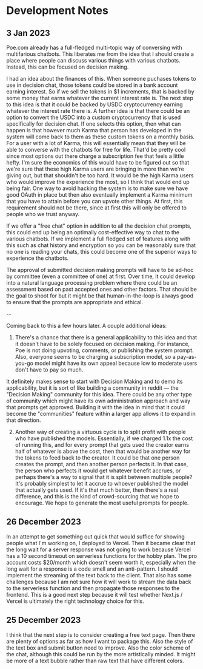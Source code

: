# Development Notes

## 3 Jan 2023
Poe.com already has a full-fledged multi-topic way of conversing with multifarious chatbots. This liberates me from the idea that I should create a place where people can discuss various things with various chatbots. Instead, this can be focused on decision making.

I had an idea about the finances of this. When someone puchases tokens to use in decision chat, those tokens could be stored in a bank account earning interest. So if we sell the tokens in $1 increments, that is backed by some money that earns whatever the current interest rate is. The next step to this idea is that it could be backed by USDC cryptocurrency earning whatever the interest rate there is. A further idea is that there could be an option to convert the USDC into a custom cryptocurrency that is used specifically for decision chat. If one selects this option, then what can happen is that however much Karma that person has developed in the system will come back to them as these custom tokens on a monthly basis. For a user with a lot of Karma, this will essentially mean that they will be able to converse with the chatbots for free for life. That'd be pretty cool since most options out there charge a subscription fee that feels a little hefty. I'm sure the economics of this would have to be figured out so that we're sure that these high Karma users are bringing in more than we're giving out, but that shouldn't be too hard. It would be the high Karma users who would improve the experience the most, so I think that would end up being fair. One way to avoid hacking the system is to make sure we have good OAuth in place but then also eventually implement a Karma minimum that you have to attain before you can upvote other things. At first, this requirement should not be there, since at first this will only be offered to people who we trust anyway.

If we offer a "free chat" option in addition to all the decision chat prompts, this could end up being an optimally cost-effective way to chat to the various chatbots. If we implement a full fledged set of features along with this such as chat history and encryption so you can be reasonably sure that no one is reading your chats, this could become one of the superior ways to experience the chatbots.

The approval of submitted decision making prompts will have to be ad-hoc by committee (even a committee of one) at first. Over time, it could develop into a natural language processing problem where there could be an assessment based on past accepted ones and other factors. That should be the goal to shoot for but it might be that human-in-the-loop is always good to ensure that the prompts are appropriate and ethical.

-- 

Coming back to this a few hours later. A couple additional ideas:

1) There's a chance that there is a general applicability to this idea and that it doesn't have to be solely focused on decision making. For instance, Poe is not doing upvoting, comments, or publishing the system prompt. Also, everyone seems to be charging a subscription model, so a pay-as-you-go model might have its own appeal because low to moderate users don't have to pay so much.

It definitely makes sense to start with Decision Making and to demo its applicability, but it is sort of like building a community in reddit — the "Decision Making" community for this idea. There could be any other type of community which might have its own administration approach and way that prompts get approved. Building it with the idea in mind that it could become the "communities" feature within a larger app allows it to expand in that direction.

2) Another way of creating a virtuous cycle is to split profit with people who have published the models. Essentially, if we charged 1.1x the cost of running this, and for every prompt that gets used the creator earns half of whatever is above the cost, then that would be another way for the tokens to feed back to the creator. It could be that one person creates the prompt, and then another person perfects it. In that case, the person who perfects it would get whatever benefit accrues, or perhaps there's a way to signal that it is split between multiple people? It's probably simplest to let it accrue to whoever published the model that actually gets used. If it's that much better, then there's a real difference, and this is the kind of crowd-sourcing that we hope to encourage. We hope to generate the most useful prompts for people. 

## 26 December 2023
In an attempt to get something out quick that would suffice for showing people what I'm working on, I deployed to Vercel. Then it became clear that the long wait for a server response was not going to work because Vercel has a 10 second timeout on serverless functions for the hobby plan. The pro account costs $20/month which doesn't seem worth it, especially when the long wait for a response is a code smell and an anti-pattern. I should implement the streaming of the text back to the client. That also has some challenges because I am not sure how it will work to stream the data back to the serverless function and then propagate those responses to the frontend. This is a good next step because it will test whether Next.js / Vercel is ultimately the right technology choice for this.

## 25 December 2023
I think that the next step is to consider creating a free text page.
Then there are plenty of options as far as how I want to package this.
Also the style of the text box and submit button need to improve.
Also the color scheme of the chat, although this could be run by the more artistically minded. It might be more of a text bubble rather than raw text that have different colors.
